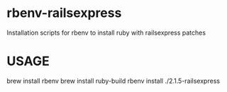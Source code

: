 rbenv-railsexpress
==================

Installation scripts for rbenv to install ruby with railsexpress patches

USAGE
=====
brew install rbenv
brew install ruby-build
rbenv install ./2.1.5-railsexpress
